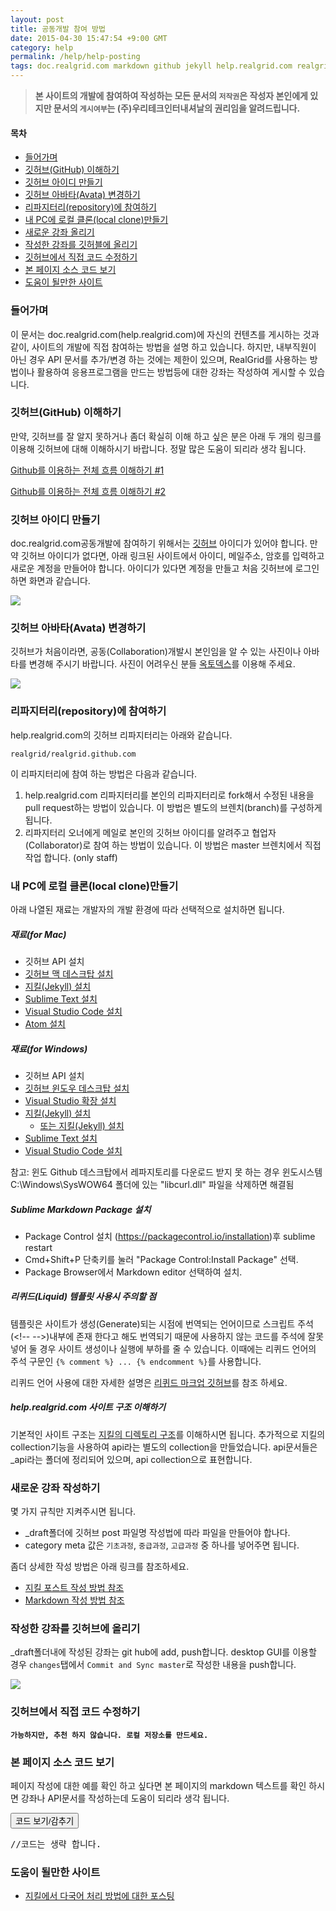 ```yaml
---
layout: post
title: 공동개발 참여 방법
date: 2015-04-30 15:47:54 +9:00 GMT
category: help
permalink: /help/help-posting
tags: doc.realgrid.com markdown github jekyll help.realgrid.com realgrid
---
```


<blockquote class="quote-from">
<strong>본 사이트의 개발에 참여하여 작성하는 모든 문서의 <code>저작권</code>은 작성자 본인에게 있지만 문서의 <code>게시여부</code>는 (주)우리테크인터내셔날의 권리임을 알려드립니다.</strong>
</blockquote>

#### 목차
* [들어가며](#head1)
* [깃허브(GitHub) 이해하기](#head1-1)
* [깃허브 아이디 만들기](#head2)
* [깃허브 아바타(Avata) 변경하기](#head3)
* [리파지터리(repository)에 참여하기](#head4)
* [내 PC에 로컬 클론(local clone)만들기](#head5)
* [새로운 강좌 올리기](#head7)
* [작성한 강좌를 깃허블에 올리기](#head8)
* [깃허브에서 직접 코드 수정하기](#head9)
* [본 페이지 소스 코드 보기](#head10)
* [도움이 될만한 사이트](#head11)


### <a name="head1"></a>들어가며

이 문서는 doc.realgrid.com(help.realgrid.com)에 자신의 컨텐츠를 게시하는 것과 같이, 사이트의 개발에 직접 참여하는 방법을 설명 하고 있습니다. 하지만, 내부직원이 아닌 경우 API 문서를 추가/변경 하는 것에는 제한이 있으며, RealGrid를 사용하는 방법이나 활용하여 응용프로그램을 만드는 방법등에 대한 강좌는 작성하여 게시할 수 있습니다.

### <a name="head1-1"></a>깃허브(GitHub) 이해하기
만약, 깃허브를 잘 알지 못하거나 좀더 확실히 이해 하고 싶은 분은 아래 두 개의 링크를 이용해 깃허브에 대해 이해하시기 바랍니다. 정말 많은 도움이 되리라 생각 됩니다.

[Github를 이용하는 전체 흐름 이해하기 #1](http://blog.outsider.ne.kr/865)

[Github를 이용하는 전체 흐름 이해하기 #2](http://blog.outsider.ne.kr/866)

### <a name="head2"></a>깃허브 아이디 만들기
doc.realgrid.com공동개발에 참여하기 위해서는 [깃허브](http://github.com) 아이디가 있어야 합니다. 만약 깃허브 아이디가 없다면, 아래 링크된 사이트에서 아이디, 메일주소, 암호를 입력하고 새로운 계정을 만들어야 합니다. 아이디가 있다면
계정을 만들고 처음 깃허브에 로그인 하면 화면과 같습니다.

![](/images/help/img-git01.png)

### <a name="head3"></a>깃허브 아바타(Avata) 변경하기
깃허브가 처음이라면, 공동(Collaboration)개발시 본인임을 알 수 있는 사진이나 아바타를 변경해 주시기 바랍니다. 사진이 어려우신 분들 [옥토덱스](https://octodex.github.com/)를 이용해 주세요.

![](/images/help/img-octodex.png)

### <a name="head4"></a>리파지터리(repository)에 참여하기
help.realgrid.com의 깃허브 리파지터리는 아래와 같습니다.

`realgrid/realgrid.github.com`

이 리파지터리에 참여 하는 방법은 다음과 같습니다.

1. help.realgrid.com 리파지터리를 본인의 리파지터리로 fork해서 수정된 내용을 pull request하는 방법이 있습니다. 이 방법은 별도의 브렌치(branch)를 구성하게 됩니다.
2. 리파지터리 오너에게 메일로 본인의 깃허브 아이디를 알려주고 협업자(Collaborator)로 참여 하는 방법이 있습니다. 이 방법은 master 브렌치에서 직접 작업 합니다. (only staff)

### <a name="head5"></a>내 PC에 로컬 클론(local clone)만들기

아래 나열된 재료는 개발자의 개발 환경에 따라 선택적으로 설치하면 됩니다.

##### 재료(for Mac)
* 깃허브 API 설치
* [깃허브 맥 데스크탑 설치](https://mac.github.com/)
* [지킬(Jekyll) 설치](http://jekyllis.com/install-jekyll/)
* [Sublime Text 설치](http://www.sublimetext.com/)
* [Visual Studio Code 설치](https://code.visualstudio.com/)
* [Atom 설치](https://atom.io/)

##### 재료(for Windows)
* 깃허브 API 설치
* [깃허브 윈도우 데스크탑 설치](https://windows.github.com/)
* [Visual Studio 확장 설치](https://visualstudio.github.com/)
* [지킬(Jekyll) 설치](http://jekyllrb-ko.github.io/docs/installation/)
    * [또는 지킬(Jekyll) 설치](http://jekyllis.com/install-jekyll/)
* [Sublime Text 설치](http://www.sublimetext.com/)
* [Visual Studio Code 설치](https://code.visualstudio.com/)

참고: 윈도 Github 데스크탑에서 레파지토리를 다운로드 받지 못 하는 경우 윈도시스템 C:\Windows\SysWOW64 폴더에 있는 "libcurl.dll" 파일을 삭제하면 해결됨

##### Sublime Markdown Package 설치
* Package Control 설치 (https://packagecontrol.io/installation)후 sublime restart
* Cmd+Shift+P 단축키를 눌러 "Package Control:Install Package" 선택.
* Package Browser에서 Markdown editor 선택하여 설치.


##### 리퀴드(Liquid) 템플릿 사용시 주의할 점
템플릿은 사이트가 생성(Generate)되는 시점에 번역되는 언어이므로 스크립트 주석(&lt;!--  --&gt;)내부에 존재 한다고 해도 번역되기 때문에 사용하지 않는 코드를 주석에 잘못 넣어 둘 경우 사이트 생성이나 실행에 부하를 줄 수 있습니다. 이때에는 리퀴드 언어의 주석 구문인 `{% comment %} ... {% endcomment %}`를 사용합니다.

리퀴드 언어 사용에 대한 자세한 설명은 [리퀴드 마크업 깃허브](https://github.com/Shopify/liquid)를 참조 하세요.

##### help.realgrid.com 사이트 구조 이해하기

기본적인 사이트 구조는 [지킬의 디렉토리 구조](http://jekyllrb-ko.github.io/docs/structure/)를 이해하시면 됩니다. 추가적으로 지킬의 collection기능을 사용하여 api라는 별도의 collection을 만들었습니다. api문서들은 \_api라는 폴더에 정리되어 있으며, api collection으로 표현합니다.

### <a name="head7"></a>새로운 강좌 작성하기

몇 가지 규칙만 지켜주시면 됩니다.

* \_draft폴더에 깃허브 post 파일명 작성법에 따라 파일을 만들어야 합나다.
* category meta 값은 `기초과정`, `중급과정`, `고급과정` 중 하나를 넣어주면 됩니다.

좀더 상세한 작성 방법은 아래 링크를 참조하세요.

* [지킬 포스트 작성 방법 참조](http://jekyllrb-ko.github.io/docs/posts/)
* [Markdown 작성 방법 참조](https://guides.github.com/features/mastering-markdown/)

### <a name="head8"></a>작성한 강좌를 깃허브에 올리기

\_draft폴더내에 작성된 강좌는 git hub에 add, push합니다. desktop GUI를 이용할 경우 `changes`탭에서 `Commit and Sync master`로 작성한 내용을 push합니다.

![](/images/help/img-mac-git-commit.png)

### <a name="head9"></a>깃허브에서 직접 코드 수정하기

**`가능하지만, 추천 하지 않습니다. 로컬 저장소를 만드세요.`**

### <a name="head10"></a>본 페이지 소스 코드 보기

페이지 작성에 대한 예를 확인 하고 싶다면 본 페이지의 markdown 텍스트를 확인 하시면 강좌나 API문서를 작성하는데 도움이 되리라 생각 됩니다.

<button type="button" class="btn btn-info" onclick="javascript:$('.prettyprint').toggle();">
  코드 보기/감추기
</button>

<pre class="prettyprint">
//코드는 생략 합니다.
</pre>


### <a name="head11"></a>도움이 될만한 사이트
* [지킬에서 다국어 처리 방법에 대한 포스팅](http://sylvaindurand.org/making-jekyll-multilingual/)